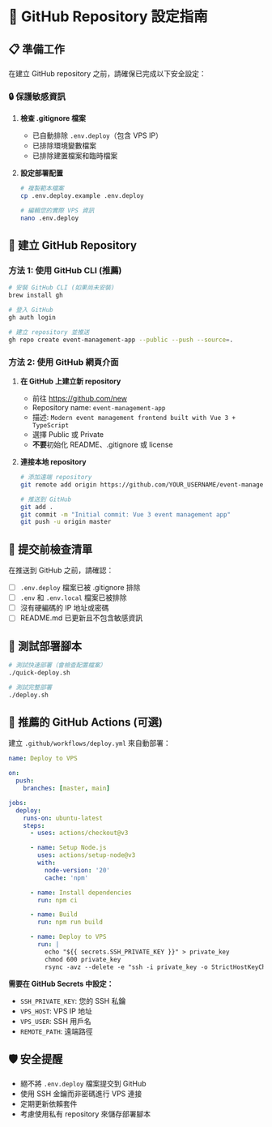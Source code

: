 # 🐙 GitHub Repository 設定指南

## 📋 準備工作

在建立 GitHub repository 之前，請確保已完成以下安全設定：

### 🔒 保護敏感資訊

1. **檢查 .gitignore 檔案**
   - 已自動排除 `.env.deploy`（包含 VPS IP）
   - 已排除環境變數檔案
   - 已排除建置檔案和臨時檔案

2. **設定部署配置**

   ```bash
   # 複製範本檔案
   cp .env.deploy.example .env.deploy

   # 編輯您的實際 VPS 資訊
   nano .env.deploy
   ```

## 🚀 建立 GitHub Repository

### 方法 1: 使用 GitHub CLI (推薦)

```bash
# 安裝 GitHub CLI (如果尚未安裝)
brew install gh

# 登入 GitHub
gh auth login

# 建立 repository 並推送
gh repo create event-management-app --public --push --source=.
```

### 方法 2: 使用 GitHub 網頁介面

1. **在 GitHub 上建立新 repository**
   - 前往 https://github.com/new
   - Repository name: `event-management-app`
   - 描述: `Modern event management frontend built with Vue 3 + TypeScript`
   - 選擇 Public 或 Private
   - **不要**初始化 README、.gitignore 或 license

2. **連接本地 repository**

   ```bash
   # 添加遠端 repository
   git remote add origin https://github.com/YOUR_USERNAME/event-management-app.git

   # 推送到 GitHub
   git add .
   git commit -m "Initial commit: Vue 3 event management app"
   git push -u origin master
   ```

## 📝 提交前檢查清單

在推送到 GitHub 之前，請確認：

- [ ] `.env.deploy` 檔案已被 .gitignore 排除
- [ ] `.env` 和 `.env.local` 檔案已被排除
- [ ] 沒有硬編碼的 IP 地址或密碼
- [ ] README.md 已更新且不包含敏感資訊

## 🔧 測試部署腳本

```bash
# 測試快速部署（會檢查配置檔案）
./quick-deploy.sh

# 測試完整部署
./deploy.sh
```

## 🌟 推薦的 GitHub Actions (可選)

建立 `.github/workflows/deploy.yml` 來自動部署：

```yaml
name: Deploy to VPS

on:
  push:
    branches: [master, main]

jobs:
  deploy:
    runs-on: ubuntu-latest
    steps:
      - uses: actions/checkout@v3

      - name: Setup Node.js
        uses: actions/setup-node@v3
        with:
          node-version: '20'
          cache: 'npm'

      - name: Install dependencies
        run: npm ci

      - name: Build
        run: npm run build

      - name: Deploy to VPS
        run: |
          echo "${{ secrets.SSH_PRIVATE_KEY }}" > private_key
          chmod 600 private_key
          rsync -avz --delete -e "ssh -i private_key -o StrictHostKeyChecking=no" dist/ ${{ secrets.VPS_USER }}@${{ secrets.VPS_HOST }}:${{ secrets.REMOTE_PATH }}/
```

**需要在 GitHub Secrets 中設定：**

- `SSH_PRIVATE_KEY`: 您的 SSH 私鑰
- `VPS_HOST`: VPS IP 地址
- `VPS_USER`: SSH 用戶名
- `REMOTE_PATH`: 遠端路徑

## 🛡️ 安全提醒

- 絕不將 `.env.deploy` 檔案提交到 GitHub
- 使用 SSH 金鑰而非密碼進行 VPS 連接
- 定期更新依賴套件
- 考慮使用私有 repository 來儲存部署腳本
